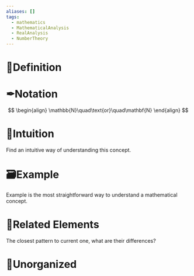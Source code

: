 ```yaml
---
aliases: []
tags:
  - mathematics
  - MathematicalAnalysis
  - RealAnalysis
  - NumberTheory
---
```



# 📝Definition

# ✒Notation
$$
\begin{align}
\mathbb{N}\quad\text{or}\quad\mathbf{N}
\end{align}
$$

# 🧠Intuition
Find an intuitive way of understanding this concept.

# 🗃Example
Example is the most straightforward way to understand a mathematical concept.

# 🌱Related Elements
The closest pattern to current one, what are their differences?


# 🍂Unorganized